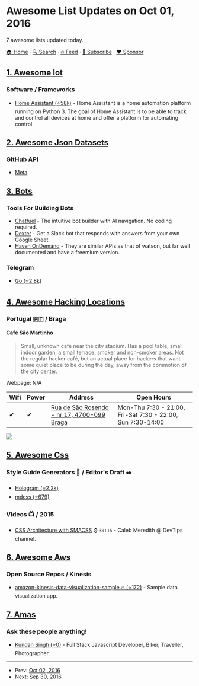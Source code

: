 # Awesome List Updates on Oct 01, 2016

7 awesome lists updated today.

[🏠 Home](/README.md) · [🔍 Search](https://www.trackawesomelist.com/search/) · [🔥 Feed](https://www.trackawesomelist.com/rss.xml) · [📮 Subscribe](https://trackawesomelist.us17.list-manage.com/subscribe?u=d2f0117aa829c83a63ec63c2f&id=36a103854c) · [❤️  Sponsor](https://github.com/sponsors/theowenyoung)



## [1. Awesome Iot](/content/HQarroum/awesome-iot/README.md)

### Software / Frameworks

*   [Home Assistant (⭐58k)](https://github.com/home-assistant/home-assistant) - Home Assistant is a home automation platform running on Python 3. The goal of Home Assistant is to be able to track and control all devices at home and offer a platform for automating control.

## [2. Awesome Json Datasets](/content/jdorfman/awesome-json-datasets/README.md)

### GitHub API

*   [Meta](https://api.github.com/meta)

## [3. Bots](/content/hackerkid/bots/README.md)

### Tools For Building Bots

*   [Chatfuel](https://chatfuel.com/) - The intuitive bot builder with AI navigation. No coding required.
*   [Dexter](https://rundexter.com/app/spreadsheet-bot) - Get a Slack bot that responds with answers from your own Google Sheet.
*   [Haven OnDemand](https://dev.havenondemand.com/apis) - They are similar APIs as that of watson, but far well documented   and have a freemium version.

### Telegram

*   [Go (⭐2.8k)](https://github.com/tucnak/telebot)

## [4. Awesome Hacking Locations](/content/daviddias/awesome-hacking-locations/README.md)

### Portugal 🇵🇹 / Braga

#### Café São Martinho

> Small, unknown café near the city stadium. Has a pool table, small indoor garden, a small terrace, smoker and non-smoker areas. Not the regular hacker café, but an actual place for hackers that want some quiet place to be during the day, away from the commotion of the city center.

Webpage: N/A

| Wifi | Power | Address                                                                        | Open Hours                                                 |
| ---- | ----- | ------------------------------------------------------------------------------ | ---------------------------------------------------------- |
| ✔    | ✔     | [Rua de São Rosendo - nr 17, 4700-099 Braga](https://goo.gl/maps/F76rgZNjvF92) | Mon-Thu 7:30 - 21:00, Fri-Sat 7:30 - 22:00, Sun 7:30-14:00 |

![](http://www.speedtest.net/result/5678886940.png)

## [5. Awesome Css](/content/awesome-css-group/awesome-css/README.md)

### Style Guide Generators :slot_machine: / Editor's Draft :black_nib:

*   [Hologram (⭐2.2k)](https://github.com/trulia/hologram)
*   [mdcss (⭐679)](https://github.com/jonathantneal/mdcss)

### Videos :tv: / 2015

*   [CSS Architecture with SMACSS](https://www.youtube.com/watch?v=6co781JgoqQ) :watch: `30:15` - Caleb Meredith @ DevTips channel.

## [6. Awesome Aws](/content/donnemartin/awesome-aws/README.md)

### Open Source Repos / Kinesis

*   [amazon-kinesis-data-visualization-sample :fire: (⭐172)](https://github.com/awslabs/amazon-kinesis-data-visualization-sample) - Sample data visualization app.

## [7. Amas](/content/sindresorhus/amas/README.md)

### Ask these people anything!

*   [Kundan Singh (⭐0)](https://github.com/kundansingh1/ama) - Full Stack Javascript Developer, Biker, Traveller, Photographer.

---

- Prev: [Oct 02, 2016](/content/2016/10/02/README.md)
- Next: [Sep 30, 2016](/content/2016/09/30/README.md)